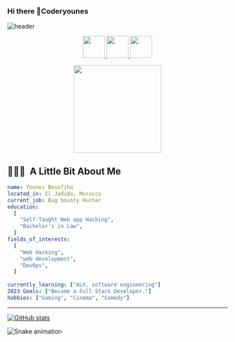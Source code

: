 ### Hi there 👋Coderyounes
![header](https://capsule-render.vercel.app/api?type=waving&color=gradient&height=100&section=header&text=Hello!&fontSize=90)
<p align="center">
<a href="https://younesb.tech/">
  <img height="50" src="https://user-images.githubusercontent.com/46517096/166972883-f5f1d88c-0246-4374-88ac-ded0f2cf0699.png"/>
</a>
<a href="https://www.linkedin.com/in/younes-bousfiha-9838361a6/">
  <img height="50" src="https://user-images.githubusercontent.com/46517096/166973395-19676cd8-f8ec-4abf-83ff-da8243505b82.png"/>
</a>
<a href="https://twitter.com/bousfiha_younes">
  <img height="50" src="https://user-images.githubusercontent.com/46517096/166974271-91dfa250-d70b-4cb9-8707-f1bda1b708c3.png"/>
</a>
  </p>
  <p align="center">
  <img src= "https://i.giphy.com/media/ERc5g8ThElMQM/giphy.webp" height=200>
</p>

<h2> 👨🏻‍💻 &nbsp;A Little Bit About Me</h2>

```yaml
name: Younes Bousfiha
located_in: El Jadida, Morocco
current_job: Bug bounty Hunter
education:
  [
    "Self-Taught Web app Hacking",
    "Bachelor's in Law",
  ]
fields_of_interests:
  [
    "Web Hacking",
    "web development",    
    "DevOps",
  ]
  
currently_learning: ["ALX, software engineering"]
2023 Goals: ["Become a Full Stack Developer."]
hobbies: ["Gaming", "Cinema", "Comedy"]
```
  
---  

[![GitHub stats](https://github-readme-stats.vercel.app/api?username=Coderyounes)](https://github.com/anuraghazra/github-readme-stats)

![Snake animation](https://github.com/thepiyushmalhotra/thepiyushmalhotra/blob/output/github-contribution-grid-snake.svg)
